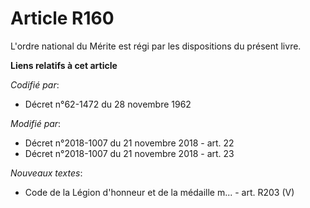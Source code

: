 # Article R160

L'ordre national du Mérite est régi par les dispositions du présent livre.

**Liens relatifs à cet article**

_Codifié par_:

  - Décret n°62-1472 du 28 novembre 1962

_Modifié par_:

  - Décret n°2018-1007 du 21 novembre 2018 - art. 22
  - Décret n°2018-1007 du 21 novembre 2018 - art. 23

_Nouveaux textes_:

  - Code de la Légion d'honneur et de la médaille m... - art. R203 (V)
